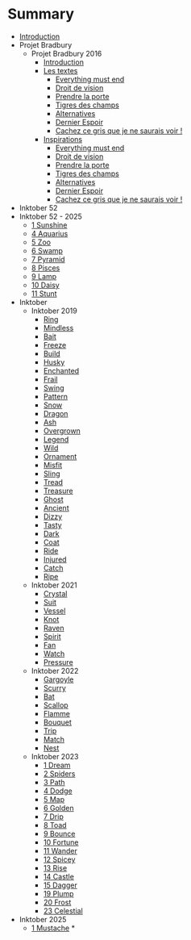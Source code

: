 # Summary

* [Introduction][1]
* Projet Bradbury
  * Projet Bradbury 2016
	* [Introduction][2]
	* [Les textes][3]
	   *  [Everything must end][4]
	   *  [Droit de vision][5]
	   *  [Prendre la porte][6]
	   *  [Tigres des champs][7]
	   *  [Alternatives][8]
	   *  [Dernier Espoir][9]
	   *  [Cachez ce gris que je ne saurais voir !][10]
	* [Inspirations][11]
	   *  [Everything must end][12]
	   *  [Droit de vision][13]
	   *  [Prendre la porte][14]
	   *  [Tigres des champs][15]
	   *  [Alternatives][16]
	   *  [Dernier Espoir][17]
	   *  [Cachez ce gris que je ne saurais voir !][18]
* Inktober 52
* Inktober 52 - 2025
	* [1 Sunshine][19]
	* [4 Aquarius][20]
	* [5 Zoo][21]
	* [6 Swamp][22]
	* [7 Pyramid][23]
	* [8 Pisces][24]
	* [9 Lamp][25]
	* [10 Daisy][26]
	* [11 Stunt][27]
* Inktober
  * Inktober 2019
	* [Ring][28]
	* [Mindless][29]
	* [Bait][30]
	* [Freeze][31]
	* [Build][32]
	* [Husky][33]
	* [Enchanted][34]
	* [Frail][35]
	* [Swing][36]
	* [Pattern][37]
	* [Snow][38]
	* [Dragon][39]
	* [Ash][40]
	* [Overgrown][41]
	* [Legend][42]
	* [Wild][43]
	* [Ornament][44]
	* [Misfit][45]
	* [Sling][46]
	* [Tread][47]
	* [Treasure][48]
	* [Ghost][49]
	* [Ancient][50]
	* [Dizzy][51]
	* [Tasty][52]
	* [Dark][53]
	* [Coat][54]
	* [Ride][55]
	* [Injured][56]
	* [Catch][57]
	* [Ripe][58]
  * Inktober 2021
	* [Crystal][59]
	* [Suit][60]
	* [Vessel][61]
	* [Knot][62]
	* [Raven][63]
	* [Spirit][64]
	* [Fan][65]
	* [Watch][66]
	* [Pressure][67]
  * Inktober 2022
	* [Gargoyle][68]
	* [Scurry][69]
	* [Bat][70]
	* [Scallop][71]
	* [Flamme][72]
	* [Bouquet][73]
	* [Trip][74]
	* [Match][75]
	* [Nest][76]
  * Inktober 2023
	* [1 Dream][77]
	* [2 Spiders][78]
	* [3 Path][79]
	* [4 Dodge][80]
	* [5 Map][81]
	* [6 Golden][82]
	* [7 Drip][83]
	* [8 Toad][84]
	* [9 Bounce][85]
	* [10 Fortune][86]
	* [11 Wander][87]
	* [12 Spicey][88]
	* [13 Rise][89]
	* [14 Castle][90]
	* [15 Dagger][91]
	* [19 Plump][92]
	* [20 Frost][93]
	* [23 Celestial][94]
* Inktober 2025
	* [1 Mustache][95]
	\* 

[1]:	README.md
[2]:	projet_bradbury/2016/README.md
[3]:	projet_bradbury/2016/textes/textes.md
[4]:	projet_bradbury/2016/textes/everything_must_end.md
[5]:	projet_bradbury/2016/textes/droit_de_vision.md
[6]:	projet_bradbury/2016/textes/prendre_la_porte.md
[7]:	projet_bradbury/2016/textes/tigres_des_champs.md
[8]:	projet_bradbury/2016/textes/alternatives.md
[9]:	projet_bradbury/2016/textes/dernier_espoir.md
[10]:	projet_bradbury/2016/textes/gris.md
[11]:	projet_bradbury/2016/explications_textes/inspirations.md
[12]:	projet_bradbury/2016/explications_textes/everything_must_end.md
[13]:	projet_bradbury/2016/explications_textes/droit_de_vision.md
[14]:	projet_bradbury/2016/explications_textes/prendre_la_porte.md
[15]:	projet_bradbury/2016/explications_textes/tigres_des_champs.md
[16]:	projet_bradbury/2016/explications_textes/alternatives.md
[17]:	projet_bradbury/2016/explications_textes/dernier_espoir.md
[18]:	projet_bradbury/2016/explications_textes/gris.md
[19]:	inktober_52/2025/Sunshine.md
[20]:	inktober_52/2025/Aquarius.md
[21]:	inktober_52/2025/Zoo.md
[22]:	inktober_52/2025/Swamp.md
[23]:	inktober_52/2025/Pyramid.md
[24]:	inktober_52/2025/Pisces.md
[25]:	inktober_52/2025/Lamp.md
[26]:	inktober_52/2025/Daisy.md
[27]:	inktober_52/2025/Stunt.md
[28]:	inktober/2019/ring.md
[29]:	inktober/2019/mindless.md
[30]:	inktober/2019/bait.md
[31]:	inktober/2019/freeze.md
[32]:	inktober/2019/build.md
[33]:	inktober/2019/husky.md
[34]:	inktober/2019/enchanted.md
[35]:	inktober/2019/frail.md
[36]:	inktober/2019/swing.md
[37]:	inktober/2019/pattern.md
[38]:	inktober/2019/snow.md
[39]:	inktober/2019/dragon.md
[40]:	inktober/2019/ash.md
[41]:	inktober/2019/overgrown.md
[42]:	inktober/2019/legend.md
[43]:	inktober/2019/wild.md
[44]:	inktober/2019/ornament.md
[45]:	inktober/2019/misfit.md
[46]:	inktober/2019/sling.md
[47]:	inktober/2019/tread.md
[48]:	inktober/2019/treasure.md
[49]:	inktober/2019/ghost.md
[50]:	inktober/2019/ancient.md
[51]:	inktober/2019/dizzy.md
[52]:	inktober/2019/tasty.md
[53]:	inktober/2019/dark.md
[54]:	inktober/2019/coat.md
[55]:	inktober/2019/ride.md
[56]:	inktober/2019/injured.md
[57]:	inktober/2019/catch.md
[58]:	inktober/2019/ripe.md
[59]:	inktober/2021/crystal.md
[60]:	inktober/2021/suit.md
[61]:	inktober/2021/vessel.md
[62]:	inktober/2021/knot.md
[63]:	inktober/2021/raven.md
[64]:	inktober/2021/spirit.md
[65]:	inktober/2021/fan.md
[66]:	inktober/2021/watch.md
[67]:	inktober/2021/pressure.md
[68]:	inktober/2022/gargoyle.md
[69]:	inktober/2022/scurry.md
[70]:	inktober/2022/bat.md
[71]:	inktober/2022/scallop.md
[72]:	inktober/2022/flamme.md
[73]:	inktober/2022/bouquet.md
[74]:	inktober/2022/trip.md
[75]:	inktober/2022/match.md
[76]:	inktober/2022/nest.md
[77]:	inktober/2023/dream.md
[78]:	inktober/2023/spiders.md
[79]:	inktober/2023/path.md
[80]:	inktober/2023/dodge.md
[81]:	inktober/2023/map.md
[82]:	inktober/2023/golden.md
[83]:	inktober/2023/drip.md
[84]:	inktober/2023/toad.md
[85]:	inktober/2023/bounce.md
[86]:	inktober/2023/fortune.md
[87]:	inktober/2023/wander.md
[88]:	inktober/2023/spicey.md
[89]:	inktober/2023/rise.md
[90]:	inktober/2023/castle.md
[91]:	inktober/2023/dagger.md
[92]:	inktober/2023/plump.md
[93]:	inktober/2023/frost.md
[94]:	inktober/2023/celestial.md
[95]:	inktober/2025/Mustache.md